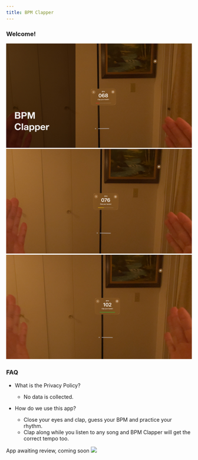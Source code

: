 ```yaml
---
title: BPM Clapper
---
```


### Welcome!

<img src="/assets/BPM_Clapper/bpmClapper0.jpg" alt="drawing" width="640"/>
<img src="/assets/BPM_Clapper/bpmClapper1.jpg" alt="drawing" width="640"/>
<img src="/assets/BPM_Clapper/bpmClapper2.jpg" alt="drawing" width="640"/>

### FAQ
- What is the Privacy Policy?
    - No data is collected.

- How do we use this app?
    - Close your eyes and clap, guess your BPM and practice your rhythm. 
    - Clap along while you listen to any song and BPM Clapper will get the correct tempo too.
 
 
 App awaiting review, coming soon
<img src="/assets/BPM_Clapper/bpmClapper.gif"/>
